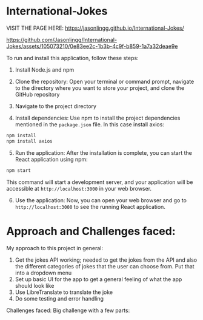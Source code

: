 # International-Jokes
 VISIT THE PAGE HERE: https://jasonlingg.github.io/International-Jokes/
 

https://github.com/Jasonlingg/International-Jokes/assets/105073210/0e83ee2c-1b3b-4c9f-b859-1a7a32deae9e


To run and install this application, follow these steps:

1. Install Node.js and npm

2. Clone the repository:
   Open your terminal or command prompt, navigate to the directory where you want to store your project, and clone the GitHub repository

3. Navigate to the project directory


4. Install dependencies:
   Use npm to install the project dependencies mentioned in the `package.json` file. In this case install axios:

```bash
npm install
npm install axios
```

5. Run the application:
   After the installation is complete, you can start the React application using npm:

```bash
npm start
```

This command will start a development server, and your application will be accessible at `http://localhost:3000` in your web browser.

6. Use the application:
   Now, you can open your web browser and go to `http://localhost:3000` to see the running React application.
   
# Approach and Challenges faced: 

My approach to this project in general:
1. Get the jokes API working; needed to get the jokes from the API and also the different categories of jokes that the user can choose from. Put that into a dropdown menu
2. Set up basic UI for the app to get a general feeling of what the app should look like
3. Use LibreTranslate to translate the joke
4. Do some testing and error handling

Challenges faced: 
Big challenge with a few parts:
